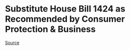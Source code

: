 # Substitute House Bill 1424 as Recommended by Consumer Protection & Business

[Source](http://lawfilesext.leg.wa.gov/biennium/2021-22/Xml/Bills/House%20Bills/1424-S.xml)